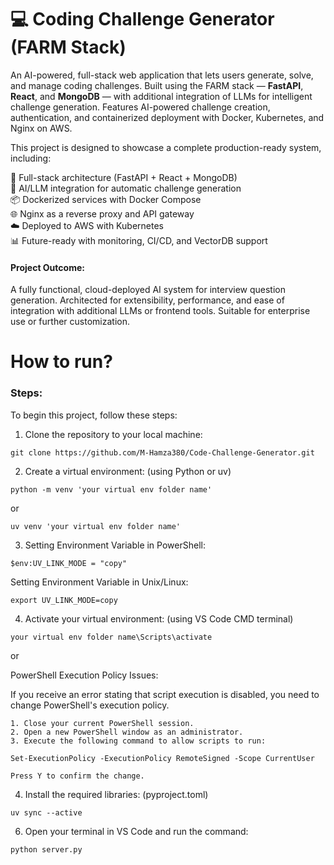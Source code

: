 # 💻 Coding Challenge Generator (FARM Stack)

An AI-powered, full-stack web application that lets users generate, solve, and manage coding challenges. Built using the FARM stack — **FastAPI**, **React**, and **MongoDB** — with additional integration of LLMs for intelligent challenge generation. Features AI-powered challenge creation, authentication, and containerized deployment with Docker, Kubernetes, and Nginx on AWS.

This project is designed to showcase a complete production-ready system, including:

🚀 Full-stack architecture (FastAPI + React + MongoDB)  
🤖 AI/LLM integration for automatic challenge generation  
📦 Dockerized services with Docker Compose  
🌐 Nginx as a reverse proxy and API gateway  
☁️ Deployed to AWS with Kubernetes  
📊 Future-ready with monitoring, CI/CD, and VectorDB support  


#### Project Outcome:

A fully functional, cloud-deployed AI system for interview question generation. Architected for extensibility, performance, and ease of integration with additional LLMs or frontend tools. Suitable for enterprise use or further customization.

# How to run?

### Steps:

To begin this project, follow these steps:

1. Clone the repository to your local machine:

```
git clone https://github.com/M-Hamza380/Code-Challenge-Generator.git
```

2. Create a virtual environment: (using Python or uv)

```
python -m venv 'your virtual env folder name'
```

or 

```
uv venv 'your virtual env folder name'
```

3. Setting Environment Variable in PowerShell:

```
$env:UV_LINK_MODE = "copy"
```

Setting Environment Variable in Unix/Linux:

```
export UV_LINK_MODE=copy
```

4. Activate your virtual environment: (using VS Code CMD terminal)

```
your virtual env folder name\Scripts\activate
```

or 

PowerShell Execution Policy Issues:

If you receive an error stating that script execution is disabled, you need to change PowerShell's execution policy.

```
1. Close your current PowerShell session.
2. Open a new PowerShell window as an administrator.
3. Execute the following command to allow scripts to run:

Set-ExecutionPolicy -ExecutionPolicy RemoteSigned -Scope CurrentUser

Press Y to confirm the change.
```

4. Install the required libraries: (pyproject.toml)

```
uv sync --active
```

6. Open your terminal in VS Code and run the command:

```
python server.py
```
